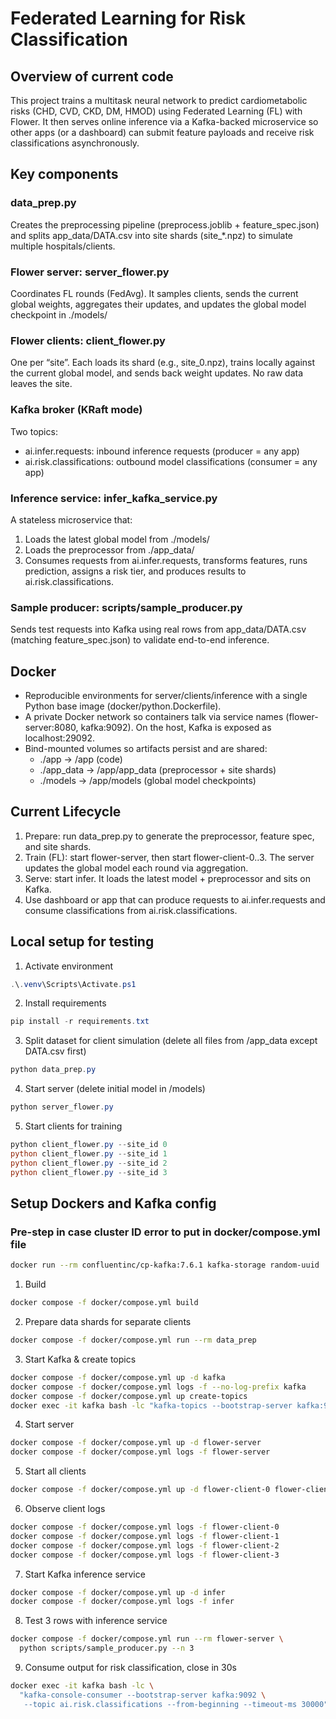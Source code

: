 # Federated Learning for Risk Classification

## Overview of current code
This project trains a multitask neural network to predict cardiometabolic risks (CHD, CVD, CKD, DM, HMOD) using Federated Learning (FL) with Flower. It then serves online inference via a Kafka-backed microservice so other apps (or a dashboard) can submit feature payloads and receive risk classifications asynchronously.

## Key components
### data_prep.py
Creates the preprocessing pipeline (preprocess.joblib + feature_spec.json) and splits app_data/DATA.csv into site shards (site_*.npz) to simulate multiple hospitals/clients.

### Flower server: server_flower.py
Coordinates FL rounds (FedAvg). It samples clients, sends the current global weights, aggregates their updates, and updates the global model checkpoint in ./models/

### Flower clients: client_flower.py
One per “site”. Each loads its shard (e.g., site_0.npz), trains locally against the current global model, and sends back weight updates. No raw data leaves the site.

### Kafka broker (KRaft mode)
Two topics:
- ai.infer.requests: inbound inference requests (producer = any app)
- ai.risk.classifications: outbound model classifications (consumer = any app)

### Inference service: infer_kafka_service.py
A stateless microservice that:
1. Loads the latest global model from ./models/
2. Loads the preprocessor from ./app_data/
3. Consumes requests from ai.infer.requests, transforms features, runs prediction, assigns a risk tier, and produces results to ai.risk.classifications.

### Sample producer: scripts/sample_producer.py
Sends test requests into Kafka using real rows from app_data/DATA.csv (matching feature_spec.json) to validate end-to-end inference.

## Docker
- Reproducible environments for server/clients/inference with a single Python base image (docker/python.Dockerfile).
- A private Docker network so containers talk via service names (flower-server:8080, kafka:9092). On the host, Kafka is exposed as localhost:29092.
- Bind-mounted volumes so artifacts persist and are shared:
    - ./app → /app (code)
    - ./app_data → /app/app_data (preprocessor + site shards)
    - ./models → /app/models (global model checkpoints)

## Current Lifecycle
1. Prepare: run data_prep.py to generate the preprocessor, feature spec, and site shards.
2. Train (FL): start flower-server, then start flower-client-0..3. The server updates the global model each round via aggregation.
3. Serve: start infer. It loads the latest model + preprocessor and sits on Kafka.
4. Use dashboard or app that can produce requests to ai.infer.requests and consume classifications from ai.risk.classifications.

## Local setup for testing
1. Activate environment
```powershell
.\.venv\Scripts\Activate.ps1  
```

2. Install requirements
```powershell
pip install -r requirements.txt
```
3. Split dataset for client simulation (delete all files from /app_data except DATA.csv first)
```powershell
python data_prep.py
```

4. Start server (delete initial model in /models)
```powershell
python server_flower.py
```

5. Start clients for training
```powershell
python client_flower.py --site_id 0
python client_flower.py --site_id 1
python client_flower.py --site_id 2
python client_flower.py --site_id 3
```

## Setup Dockers and Kafka config

### Pre-step in case cluster ID error to put in docker/compose.yml file
~~~bash
docker run --rm confluentinc/cp-kafka:7.6.1 kafka-storage random-uuid
~~~

1. Build
~~~bash
docker compose -f docker/compose.yml build
~~~

2. Prepare data shards for separate clients
~~~bash
docker compose -f docker/compose.yml run --rm data_prep
~~~

3. Start Kafka & create topics
~~~bash
docker compose -f docker/compose.yml up -d kafka
docker compose -f docker/compose.yml logs -f --no-log-prefix kafka
docker compose -f docker/compose.yml up create-topics
docker exec -it kafka bash -lc "kafka-topics --bootstrap-server kafka:9092 --list"
~~~

4. Start server
~~~bash
docker compose -f docker/compose.yml up -d flower-server
docker compose -f docker/compose.yml logs -f flower-server
~~~

5. Start all clients
~~~bash
docker compose -f docker/compose.yml up -d flower-client-0 flower-client-1 flower-client-2 flower-client-3
~~~

6. Observe client logs
~~~bash
docker compose -f docker/compose.yml logs -f flower-client-0
docker compose -f docker/compose.yml logs -f flower-client-1
docker compose -f docker/compose.yml logs -f flower-client-2
docker compose -f docker/compose.yml logs -f flower-client-3
~~~

7. Start Kafka inference service
~~~bash
docker compose -f docker/compose.yml up -d infer
docker compose -f docker/compose.yml logs -f infer
~~~

8. Test 3 rows with inference service
~~~bash
docker compose -f docker/compose.yml run --rm flower-server \
  python scripts/sample_producer.py --n 3
~~~

9. Consume output for risk classification, close in 30s
~~~bash
docker exec -it kafka bash -lc \
  "kafka-console-consumer --bootstrap-server kafka:9092 \
   --topic ai.risk.classifications --from-beginning --timeout-ms 30000"
~~~

